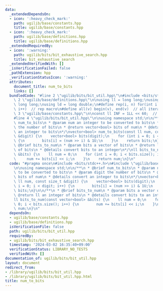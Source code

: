 ```yaml
---
data:
  _extendedDependsOn:
  - icon: ':heavy_check_mark:'
    path: ugilib/base/constants.hpp
    title: ugilib/base/constants.hpp
  - icon: ':heavy_check_mark:'
    path: ugilib/base/definitions.hpp
    title: ugilib/base/definitions.hpp
  _extendedRequiredBy:
  - icon: ':warning:'
    path: ugilib/bits/bit_exhaustive_search.hpp
    title: bit_exhaustive_search
  _extendedVerifiedWith: []
  _isVerificationFailed: false
  _pathExtension: hpp
  _verificationStatusIcon: ':warning:'
  attributes:
    document_title: num_to_bits
    links: []
  bundledCode: "#line 2 \"ugilib/bits/bit_util.hpp\"\n#include <bits/stdc++.h>\n#line\
    \ 2 \"ugilib/base/definitions.hpp\"\n\nusing ll = long long;\nusing ull = unsigned\
    \ long long;\nusing ld = long double;\n#define rep(i, n) for(int i = 0; i < (int)(n);\
    \ i++)  // rep macro\n#define all(v) begin(v), end(v)  // all iterator\n#line\
    \ 3 \"ugilib/base/constants.hpp\"\n\nconst ll INF = 1LL << 60;  // infinity\n\
    #line 4 \"ugilib/bits/bit_util.hpp\"\n\nusing namespace std;\n\n/**\n * @brief\
    \ num_to_bits\n * @param num an integer to be converted to bits\n * @param digit\
    \ the number of bits\n * @return vector<bool> bits of num\n * @details convert\
    \ an integer to bits\n*/\nvector<bool> num_to_bits(const ll num, const size_t\
    \ &digit) {\n    vector<bool> bits(digit);\n    for (int i = 0; i < digit; i++)\
    \ {\n        bits[i] = (num >> i) & 1U;\n    }\n    return bits;\n}\n\n/**\n *\
    \ @brief bits_to_num\n * @param bits a vector of bits\n * @return ll an integer\
    \ of bits\n * @details convert bits to an integer\n*/\nll bits_to_num(const vector<bool>\
    \ &bits) {\n    ll num = 0;\n    for (int i = 0; i < bits.size(); i++) {\n   \
    \     num += bits[i] << i;\n    }\n    return num;\n}\n"
  code: "#pragma once\n#include <bits/stdc++.h>\n#include \"ugilib/base/constants.hpp\"\
    \n\nusing namespace std;\n\n/**\n * @brief num_to_bits\n * @param num an integer\
    \ to be converted to bits\n * @param digit the number of bits\n * @return vector<bool>\
    \ bits of num\n * @details convert an integer to bits\n*/\nvector<bool> num_to_bits(const\
    \ ll num, const size_t &digit) {\n    vector<bool> bits(digit);\n    for (int\
    \ i = 0; i < digit; i++) {\n        bits[i] = (num >> i) & 1U;\n    }\n    return\
    \ bits;\n}\n\n/**\n * @brief bits_to_num\n * @param bits a vector of bits\n *\
    \ @return ll an integer of bits\n * @details convert bits to an integer\n*/\n\
    ll bits_to_num(const vector<bool> &bits) {\n    ll num = 0;\n    for (int i =\
    \ 0; i < bits.size(); i++) {\n        num += bits[i] << i;\n    }\n    return\
    \ num;\n}\n"
  dependsOn:
  - ugilib/base/constants.hpp
  - ugilib/base/definitions.hpp
  isVerificationFile: false
  path: ugilib/bits/bit_util.hpp
  requiredBy:
  - ugilib/bits/bit_exhaustive_search.hpp
  timestamp: '2024-03-02 16:35:40+09:00'
  verificationStatus: LIBRARY_NO_TESTS
  verifiedWith: []
documentation_of: ugilib/bits/bit_util.hpp
layout: document
redirect_from:
- /library/ugilib/bits/bit_util.hpp
- /library/ugilib/bits/bit_util.hpp.html
title: num_to_bits
---
```

